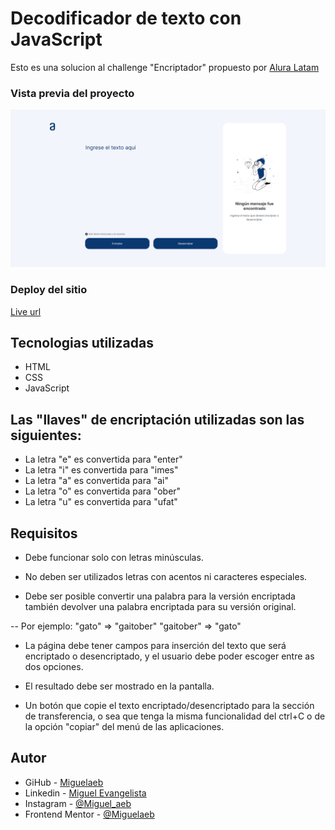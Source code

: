 # Decodificador de texto con JavaScript

Esto es una solucion al challenge "Encriptador" propuesto por [Alura Latam](https://www.aluracursos.com/)

### Vista previa del proyecto

![previw](./design/FireShot%20Capture%20003%20-%20Document%20-%20miguelaeb.github.io.png)

### Deploy del sitio

[Live url](https://miguelaeb.github.io/encrypter-project/)

## Tecnologias utilizadas

- HTML <br>
- CSS <br>
- JavaScript

## Las "llaves" de encriptación utilizadas son las siguientes:

- La letra "e" es convertida para "enter" <br>
- La letra "i" es convertida para "imes" <br>
- La letra "a" es convertida para "ai" <br>
- La letra "o" es convertida para "ober" <br>
- La letra "u" es convertida para "ufat"

## Requisitos 

- Debe funcionar solo con letras minúsculas. <br>

- No deben ser utilizados letras con acentos ni caracteres especiales. <br>

- Debe ser posible convertir una palabra para la versión encriptada también devolver una palabra encriptada para su versión original. 

-- Por ejemplo:
"gato" => "gaitober"
"gaitober" => "gato"

- La página debe tener campos para inserción del texto que será encriptado o desencriptado, y el usuario debe poder escoger entre as dos opciones. <br>

- El resultado debe ser mostrado en la pantalla. <br>

- Un botón que copie el texto encriptado/desencriptado para la sección de transferencia, o sea que tenga la misma funcionalidad del ctrl+C o de la opción "copiar" del menú de las aplicaciones.

## Autor

- GiHub - [Miguelaeb](https://github.com/Miguelaeb)
- Linkedin - [Miguel Evangelista](https://www.linkedin.com/in/miguel-evangelista-8458b9150/)
- Instagram - [@Miguel_aeb](https://instagram.com/miguel_aeb?igshid=YmMyMTA2M2Y=)
- Frontend Mentor - [@Miguelaeb](https://www.frontendmentor.io/profile/Miguelaeb)


